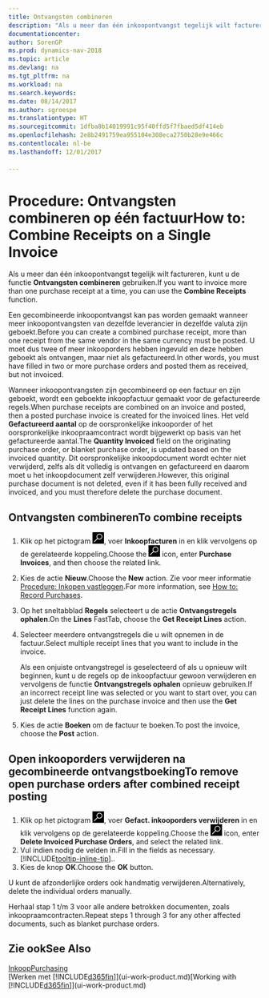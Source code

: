 ```yaml
---
title: Ontvangsten combineren
description: "Als u meer dan één inkoopontvangst tegelijk wilt factureren, kunt u de functie Ontvangsten combineren gebruiken."
documentationcenter: 
author: SorenGP
ms.prod: dynamics-nav-2018
ms.topic: article
ms.devlang: na
ms.tgt_pltfrm: na
ms.workload: na
ms.search.keywords: 
ms.date: 08/14/2017
ms.author: sgroespe
ms.translationtype: HT
ms.sourcegitcommit: 1dfba8b14019991c95f40ffd5f7fbaed5df414eb
ms.openlocfilehash: 2e8b2491759ea955104e308eca2750b28e9e466c
ms.contentlocale: nl-be
ms.lasthandoff: 12/01/2017

---
```

# <a name="how-to-combine-receipts-on-a-single-invoice"></a><span data-ttu-id="ed7cf-103">Procedure: Ontvangsten combineren op één factuur</span><span class="sxs-lookup"><span data-stu-id="ed7cf-103">How to: Combine Receipts on a Single Invoice</span></span>
<span data-ttu-id="ed7cf-104">Als u meer dan één inkoopontvangst tegelijk wilt factureren, kunt u de functie **Ontvangsten combineren** gebruiken.</span><span class="sxs-lookup"><span data-stu-id="ed7cf-104">If you want to invoice more than one purchase receipt at a time, you can use the **Combine Receipts** function.</span></span>  

<span data-ttu-id="ed7cf-105">Een gecombineerde inkoopontvangst kan pas worden gemaakt wanneer meer inkoopontvangsten van dezelfde leverancier in dezelfde valuta zijn geboekt.</span><span class="sxs-lookup"><span data-stu-id="ed7cf-105">Before you can create a combined purchase receipt, more than one receipt from the same vendor in the same currency must be posted.</span></span> <span data-ttu-id="ed7cf-106">U moet dus twee of meer inkooporders hebben ingevuld en deze hebben geboekt als ontvangen, maar niet als gefactureerd.</span><span class="sxs-lookup"><span data-stu-id="ed7cf-106">In other words, you must have filled in two or more purchase orders and posted them as received, but not invoiced.</span></span>  

<span data-ttu-id="ed7cf-107">Wanneer inkoopontvangsten zijn gecombineerd op een factuur en zijn geboekt, wordt een geboekte inkoopfactuur gemaakt voor de gefactureerde regels.</span><span class="sxs-lookup"><span data-stu-id="ed7cf-107">When purchase receipts are combined on an invoice and posted, then a posted purchase invoice is created for the invoiced lines.</span></span> <span data-ttu-id="ed7cf-108">Het veld **Gefactureerd aantal** op de oorspronkelijke inkooporder of het oorspronkelijke inkoopraamcontract wordt bijgewerkt op basis van het gefactureerde aantal.</span><span class="sxs-lookup"><span data-stu-id="ed7cf-108">The **Quantity Invoiced** field on the originating purchase order, or blanket purchase order, is updated based on the invoiced quantity.</span></span> <span data-ttu-id="ed7cf-109">Dit oorspronkelijke inkoopdocument wordt echter niet verwijderd, zelfs als dit volledig is ontvangen en gefactureerd en daarom moet u het inkoopdocument zelf verwijderen.</span><span class="sxs-lookup"><span data-stu-id="ed7cf-109">However, this original purchase document is not deleted, even if it has been fully received and invoiced, and you must therefore delete the purchase document.</span></span>  

## <a name="to-combine-receipts"></a><span data-ttu-id="ed7cf-110">Ontvangsten combineren</span><span class="sxs-lookup"><span data-stu-id="ed7cf-110">To combine receipts</span></span>  
1. <span data-ttu-id="ed7cf-111">Klik op het pictogram ![Zoeken naar pagina of rapport](media/ui-search/search_small.png "pictogram Zoeken naar pagina of rapport"), voer **Inkoopfacturen** in en klik vervolgens op de gerelateerde koppeling.</span><span class="sxs-lookup"><span data-stu-id="ed7cf-111">Choose the ![Search for Page or Report](media/ui-search/search_small.png "Search for Page or Report icon") icon, enter **Purchase Invoices**, and then choose the related link.</span></span>  
2. <span data-ttu-id="ed7cf-112">Kies de actie **Nieuw**.</span><span class="sxs-lookup"><span data-stu-id="ed7cf-112">Choose the **New** action.</span></span> <span data-ttu-id="ed7cf-113">Zie voor meer informatie [Procedure: Inkopen vastleggen](purchasing-how-record-purchases.md).</span><span class="sxs-lookup"><span data-stu-id="ed7cf-113">For more information, see [How to: Record Purchases](purchasing-how-record-purchases.md).</span></span>  
3. <span data-ttu-id="ed7cf-114">Op het sneltabblad **Regels** selecteert u de actie **Ontvangstregels ophalen**.</span><span class="sxs-lookup"><span data-stu-id="ed7cf-114">On the **Lines** FastTab, choose the **Get Receipt Lines** action.</span></span>  
4. <span data-ttu-id="ed7cf-115">Selecteer meerdere ontvangstregels die u wilt opnemen in de factuur.</span><span class="sxs-lookup"><span data-stu-id="ed7cf-115">Select multiple receipt lines that you want to include in the invoice.</span></span>  

    <span data-ttu-id="ed7cf-116">Als een onjuiste ontvangstregel is geselecteerd of als u opnieuw wilt beginnen, kunt u de regels op de inkoopfactuur gewoon verwijderen en vervolgens de functie **Ontvangstregels ophalen** opnieuw gebruiken.</span><span class="sxs-lookup"><span data-stu-id="ed7cf-116">If an incorrect receipt line was selected or you want to start over, you can just delete the lines on the purchase invoice and then use the **Get Receipt Lines** function again.</span></span>  
5. <span data-ttu-id="ed7cf-117">Kies de actie **Boeken** om de factuur te boeken.</span><span class="sxs-lookup"><span data-stu-id="ed7cf-117">To post the invoice, choose the **Post** action.</span></span>  

## <a name="to-remove-open-purchase-orders-after-combined-receipt-posting"></a><span data-ttu-id="ed7cf-118">Open inkooporders verwijderen na gecombineerde ontvangstboeking</span><span class="sxs-lookup"><span data-stu-id="ed7cf-118">To remove open purchase orders after combined receipt posting</span></span>  
1. <span data-ttu-id="ed7cf-119">Klik op het pictogram ![Zoeken naar pagina of rapport](media/ui-search/search_small.png "pictogram Zoeken naar pagina of rapport"), voer **Gefact. inkooporders verwijderen** in en klik vervolgens op de gerelateerde koppeling.</span><span class="sxs-lookup"><span data-stu-id="ed7cf-119">Choose the ![Search for Page or Report](media/ui-search/search_small.png "Search for Page or Report icon") icon, enter **Delete Invoiced Purchase Orders**, and select the related link.</span></span>  
2. <span data-ttu-id="ed7cf-120">Vul indien nodig de velden in.</span><span class="sxs-lookup"><span data-stu-id="ed7cf-120">Fill in the fields as necessary.</span></span> [!INCLUDE[tooltip-inline-tip](includes/tooltip-inline-tip_md.md)]<span data-ttu-id="ed7cf-121">.</span><span class="sxs-lookup"><span data-stu-id="ed7cf-121">.</span></span>
3. <span data-ttu-id="ed7cf-122">Kies de knop **OK**.</span><span class="sxs-lookup"><span data-stu-id="ed7cf-122">Choose the **OK** button.</span></span>  

<span data-ttu-id="ed7cf-123">U kunt de afzonderlijke orders ook handmatig verwijderen.</span><span class="sxs-lookup"><span data-stu-id="ed7cf-123">Alternatively, delete the individual orders manually.</span></span>

<span data-ttu-id="ed7cf-124">Herhaal stap 1 t/m 3 voor alle andere betrokken documenten, zoals inkoopraamcontracten.</span><span class="sxs-lookup"><span data-stu-id="ed7cf-124">Repeat steps 1 through 3 for any other affected documents, such as blanket purchase orders.</span></span>

## <a name="see-also"></a><span data-ttu-id="ed7cf-125">Zie ook</span><span class="sxs-lookup"><span data-stu-id="ed7cf-125">See Also</span></span>  
[<span data-ttu-id="ed7cf-126">Inkoop</span><span class="sxs-lookup"><span data-stu-id="ed7cf-126">Purchasing</span></span>](purchasing-manage-purchasing.md)  
<span data-ttu-id="ed7cf-127">[Werken met [!INCLUDE[d365fin](includes/d365fin_md.md)]](ui-work-product.md)</span><span class="sxs-lookup"><span data-stu-id="ed7cf-127">[Working with [!INCLUDE[d365fin](includes/d365fin_md.md)]](ui-work-product.md)</span></span>

